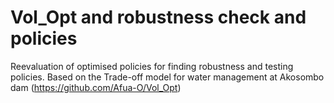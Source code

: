 # Vol_Opt and robustness check and policies

Reevaluation of optimised policies for finding robustness and testing policies. Based on the Trade-off model for water management at Akosombo dam (https://github.com/Afua-O/Vol_Opt)
